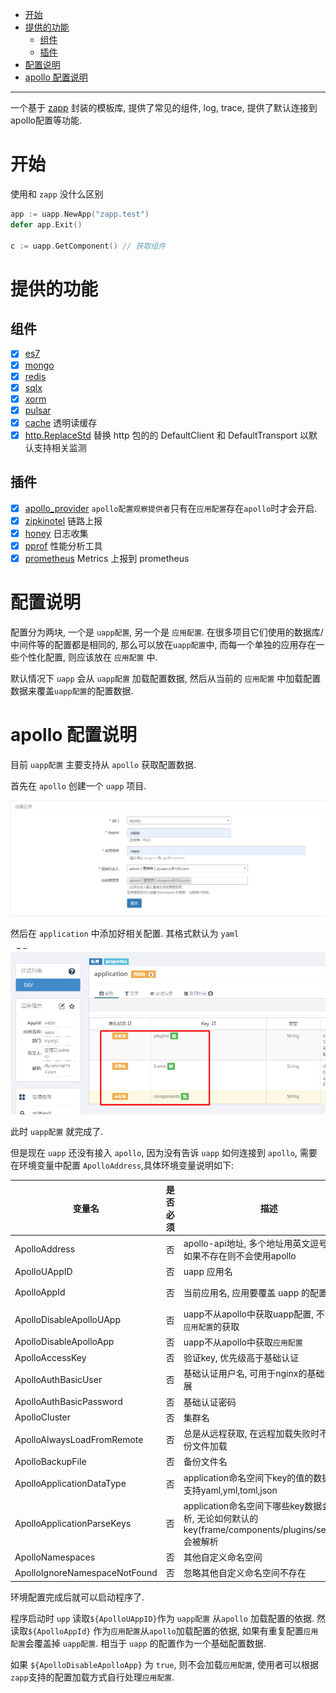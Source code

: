 <!-- TOC -->

- [开始](#%E5%BC%80%E5%A7%8B)
- [提供的功能](#%E6%8F%90%E4%BE%9B%E7%9A%84%E5%8A%9F%E8%83%BD)
    - [组件](#%E7%BB%84%E4%BB%B6)
    - [插件](#%E6%8F%92%E4%BB%B6)
- [配置说明](#%E9%85%8D%E7%BD%AE%E8%AF%B4%E6%98%8E)
- [apollo 配置说明](#apollo-%E9%85%8D%E7%BD%AE%E8%AF%B4%E6%98%8E)

<!-- /TOC -->

---

一个基于 [zapp](https://github.com/zly-app/zapp) 封装的模板库, 提供了常见的组件, log, trace, 提供了默认连接到
apollo配置等功能.

# 开始

使用和 `zapp` 没什么区别

```go
app := uapp.NewApp("zapp.test")
defer app.Exit()

c := uapp.GetComponent() // 获取组件
```

# 提供的功能

## 组件

+ [x] [es7](https://github.com/zly-app/component/tree/master/es7)
+ [x] [mongo](https://github.com/zly-app/component/tree/master/mongo)
+ [x] [redis](https://github.com/zly-app/component/tree/master/redis)
+ [x] [sqlx](https://github.com/zly-app/component/tree/master/sqlx)
+ [x] [xorm](https://github.com/zly-app/component/tree/master/xorm)
+ [x] [pulsar](https://github.com/zly-app/component/tree/master/pulsar-producer)
+ [x] [cache](https://github.com/zly-app/cache) 透明读缓存
+ [x] [http.ReplaceStd](https://github.com/zly-app/component/tree/master/http) 替换 http 包的的 DefaultClient 和 DefaultTransport 以默认支持相关监测

## 插件

+ [x] [apollo_provider](https://github.com/zly-app/zapp/tree/master/plugin/apollo_provider) 
  `apollo配置观察提供者`只有在`应用配置`存在`apollo`时才会开启.
+ [x] [zipkinotel](https://github.com/zly-app/plugin/tree/master/zipkinotel) 链路上报
+ [x] [honey](https://github.com/zly-app/plugin/tree/master/honey) 日志收集
+ [x] [pprof](https://github.com/zly-app/plugin/tree/master/pprof) 性能分析工具
+ [x] [prometheus](https://github.com/zly-app/plugin/tree/master/prometheus) Metrics 上报到 prometheus

# 配置说明

配置分为两块, 一个是 `uapp配置`, 另一个是 `应用配置`. 在很多项目它们使用的数据库/中间件等的配置都是相同的, 那么可以放在`uapp配置`中, 而每一个单独的应用存在一些个性化配置, 则应该放在 `应用配置` 中.

默认情况下 `uapp` 会从 `uapp配置` 加载配置数据, 然后从当前的 `应用配置` 中加载配置数据来覆盖`uapp配置`的配置数据.

# apollo 配置说明

目前 `uapp配置` 主要支持从 `apollo` 获取配置数据.

首先在 `apollo` 创建一个 `uapp` 项目.

![](src/assets/example/create_uapp.png)

然后在 `application` 中添加好相关配置. 其格式默认为 `yaml`

![](src/assets/example/uapp_config.png)

此时 `uapp配置` 就完成了.

但是现在 `uapp` 还没有接入 `apollo`, 因为没有告诉 `uapp` 如何连接到 `apollo`, 需要在环境变量中配置 `ApolloAddress`,具体环境变量说明如下:

| 变量名                        | 是否必须 | 描述                                                                                                   | 默认值    |
| ----------------------------- | -------- | ------------------------------------------------------------------------------------------------------ | --------- |
| ApolloAddress                 | 否       | apollo-api地址, 多个地址用英文逗号连接, 如果不存在则不会使用apollo                                     |           |
| ApolloUAppID                  | 否       | uapp 应用名                                                                                            | uapp      |
| ApolloAppId                   | 否       | 当前应用名, 应用要覆盖 uapp 的配置                                                                     | \<app名\> |
| ApolloDisableApolloUApp       | 否       | uapp不从apollo中获取uapp配置, 不会影响`应用配置`的获取                                                 | false     |
| ApolloDisableApolloApp        | 否       | uapp不从apollo中获取`应用配置`                                                                         | false     |
| ApolloAccessKey               | 否       | 验证key, 优先级高于基础认证                                                                            |           |
| ApolloAuthBasicUser           | 否       | 基础认证用户名, 可用于nginx的基础认证扩展                                                              |           |
| ApolloAuthBasicPassword       | 否       | 基础认证密码                                                                                           |           |
| ApolloCluster                 | 否       | 集群名                                                                                                 | default   |
| ApolloAlwaysLoadFromRemote    | 否       | 总是从远程获取, 在远程加载失败时不会从备份文件加载                                                     | false     |
| ApolloBackupFile              | 否       | 备份文件名                                                                                             |           |
| ApolloApplicationDataType     | 否       | application命名空间下key的值的数据类型, 支持yaml,yml,toml,json                                         | yaml      |
| ApolloApplicationParseKeys    | 否       | application命名空间下哪些key数据会被解析, 无论如何默认的key(frame/components/plugins/services)会被解析 |           |
| ApolloNamespaces              | 否       | 其他自定义命名空间                                                                                     |           |
| ApolloIgnoreNamespaceNotFound | 否       | 忽略其他自定义命名空间不存在                                                                           |           |

环境配置完成后就可以启动程序了.

程序启动时 `upp` 读取`${ApolloUAppID}`作为 `uapp配置` 从`apollo` 加载配置的依据. 然读取`${ApolloAppId}` 作为`应用配置`从`apollo`加载配置的依据, 如果有重复配置`应用配置`会覆盖掉 `uapp配置`. 相当于 `uapp` 的配置作为一个基础配置数据.

如果 `${ApolloDisableApolloApp}` 为 `true`, 则不会加载`应用配置`, 使用者可以根据`zapp`支持的配置加载方式自行处理`应用配置`.
